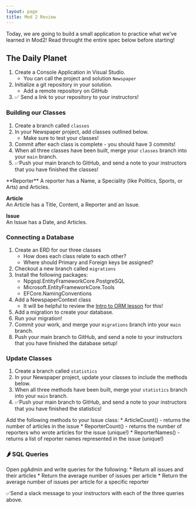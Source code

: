 ```yaml
---
layout: page
title: Mod 2 Review
---
```


Today, we are going to build a small application to practice what we've learned in Mod2! Read throught the entire spec below before starting!

## The Daily Planet

1. Create a Console Application in Visual Studio.
    * You can call the project and solution `Newspaper`
2. Initialize a git repository in your solution.
    * Add a remote repository on GitHub
3. ✅ Send a link to your repository to your instructors!

### Building our Classes

1. Create a branch called `classes`
2. In your Newspaper project, add classes outlined below.
    * Make sure to test your classes!
3. Commit after each class is complete - you should have 3 commits!
4. When all three classes have been built, merge your `classes` branch into your `main` branch.
5. ✅Push your main branch to GitHub, and send a note to your instructors that you have finished the classes!

<section class='call-to-action' markdown='1'>
**Reporter**  
A reporter has a Name, a Speciality (like Politics, Sports, or Arts) and Articles.

**Article**  
An Article has a Title, Content, a Reporter and an Issue.

**Issue**  
An Issue has a Date, and Articles.
</section>

### Connecting a Database

1. Create an ERD for our three classes
    * How does each class relate to each other?
    * Where should Primary and Foreign keys be assigned?
2. Checkout a new branch called `migrations`
3. Install the following packages:
    * Npgsql.EntityFrameworkCore.PostgreSQL
    * Microsoft.EntityFrameworkCore.Tools
    * EFCore.NamingConventions
4. Add a NewspaperContext class
    * It will be helpful to review the [Intro to ORM lesson](/module2/lessons/Week4/IntroToORM) for this!
6. Add a migration to create your database.
7. Run your migration!
8. Commit your work, and merge your `migrations` branch into your `main` branch.
9. Push your main branch to GitHub, and send a note to your instructors that you have finished the database setup!

### Update Classes

1. Create a branch called `statistics`
2. In your Newspaper project, update your classes to include the methods below.
4. When all three methods have been built, merge your `statistics` branch into your `main` branch.
5. ✅Push your main branch to GitHub, and send a note to your instructors that you have finished the statistics!

<section class='call-to-action' markdown='1'>
Add the following methods to your Issue class:
* ArticleCount() - returns the number of articles in the issue
* ReporterCount() - returns the number of reporters who wrote articles for the issue (unique!)
* ReporterNames() - returns a list of reporter names represented in the issue (unique!)
</section>

### 🌶️ SQL Queries

<section class='call-to-action' markdown='1'>
Open pgAdmin and write queries for the following:
* Return all issues and their articles
* Return the average number of issues per article
* Return the average number of issues per article for a specific reporter
</section>


✅Send a slack message to your instructors with each of the three queries above.


